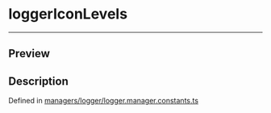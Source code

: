 
      
# loggerIconLevels

<div class="api-docs__separator" data-reactroot="">

---

</div><div class="api-docs__section" data-reactroot="">

## Preview

</div><div class="api-docs__section" data-reactroot="">

## Description

</div><div class="api-docs__description" data-reactroot=""><span class="api-docs__do-not-parse">



</span></div><div class="api-docs__definition" data-reactroot="">

Defined in [managers/logger/logger.manager.constants.ts](https://github.com/BetterTyped/hyper-fetch/blob/982ac882/packages/core/src/managers/logger/logger.manager.constants.ts#L12)

</div>
